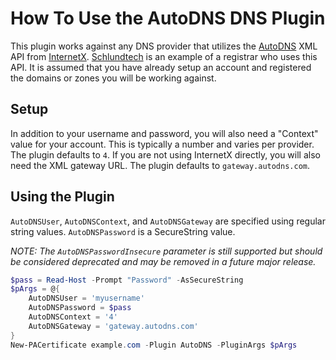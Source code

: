 # How To Use the AutoDNS DNS Plugin

This plugin works against any DNS provider that utilizes the [AutoDNS](https://help.internetx.com/x/Qwfj) XML API from [InternetX](https://www.internetx.com/). [Schlundtech](https://www.schlundtech.de/) is an example of a registrar who uses this API. It is assumed that you have already setup an account and registered the domains or zones you will be working against.

## Setup

In addition to your username and password, you will also need a "Context" value for your account. This is typically a number and varies per provider. The plugin defaults to `4`. If you are not using InternetX directly, you will also need the XML gateway URL. The plugin defaults to `gateway.autodns.com`.

## Using the Plugin

`AutoDNSUser`, `AutoDNSContext`, and `AutoDNSGateway` are specified using regular string values. `AutoDNSPassword` is a SecureString value.

*NOTE: The `AutoDNSPasswordInsecure` parameter is still supported but should be considered deprecated and may be removed in a future major release.*

```powershell
$pass = Read-Host -Prompt "Password" -AsSecureString
$pArgs = @{
    AutoDNSUser = 'myusername'
    AutoDNSPassword = $pass
    AutoDNSContext = '4'
    AutoDNSGateway = 'gateway.autodns.com'
}
New-PACertificate example.com -Plugin AutoDNS -PluginArgs $pArgs
```
